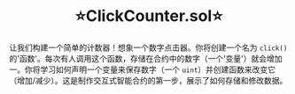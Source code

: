 <div align="center">
    <h1>⭐ClickCounter.sol⭐</h1>
</div>

让我们构建一个简单的计数器！想象一个数字点击器。你将创建一个名为 `click()` 的'函数'。每次有人调用这个函数，存储在合约中的数字（一个'变量'）就会增加一。你将学习如何声明一个变量来保存数字（一个 `uint`）并创建函数来改变它（增加/减少）。这是制作交互式智能合约的第一步，展示了如何存储和修改数据。
